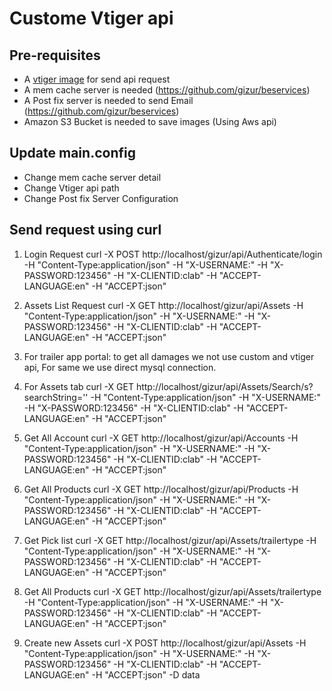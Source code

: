 Custome Vtiger api
==================

Pre-requisites
--------------

 * A [vtiger image](https://clabvtigerdev.gizur.com/vtigercrm) for send api request
 * A mem cache server is needed (https://github.com/gizur/beservices)
 * A Post fix server is needed to send Email (https://github.com/gizur/beservices)
 * Amazon S3 Bucket is needed to save images (Using Aws api)
 
Update main.config
------------------
 * Change mem cache server detail
 * Change Vtiger api path
 * Change Post fix Server Configuration
 
Send request using curl
-------------------------
  1. Login Request
    curl -X POST http://localhost/gizur/api/Authenticate/login 
    -H "Content-Type:application/json" -H "X-USERNAME:<username>" 
    -H "X-PASSWORD:123456" -H "X-CLIENTID:clab" -H "ACCEPT-LANGUAGE:en" -H "ACCEPT:json"
  
  2. Assets List Request
    curl -X GET http://localhost/gizur/api/Assets 
    -H "Content-Type:application/json" -H "X-USERNAME:<username>" 
    -H "X-PASSWORD:123456" -H "X-CLIENTID:clab" -H "ACCEPT-LANGUAGE:en" -H "ACCEPT:json"

  3. For trailer app portal: to get all damages we not use custom and vtiger api, For same we use direct mysql connection. 


  4. For Assets tab
    curl -X GET http://localhost/gizur/api/Assets/Search/s?searchString='' 
    -H "Content-Type:application/json" -H "X-USERNAME:<username>" 
    -H "X-PASSWORD:123456" -H "X-CLIENTID:clab" -H "ACCEPT-LANGUAGE:en" -H "ACCEPT:json"
    
 5. Get All Account
    curl -X GET http://localhost/gizur/api/Accounts 
    -H "Content-Type:application/json" -H "X-USERNAME:<username>" 
    -H "X-PASSWORD:123456" -H "X-CLIENTID:clab" -H "ACCEPT-LANGUAGE:en" -H "ACCEPT:json"

 6. Get All Products
    curl -X GET http://localhost/gizur/api/Products 
    -H "Content-Type:application/json" -H "X-USERNAME:<username>" 
    -H "X-PASSWORD:123456" -H "X-CLIENTID:clab" -H "ACCEPT-LANGUAGE:en" -H "ACCEPT:json"

 7. Get Pick list
    curl -X GET http://localhost/gizur/api/Assets/trailertype 
    -H "Content-Type:application/json" -H "X-USERNAME:<username>" 
    -H "X-PASSWORD:123456" -H "X-CLIENTID:clab" -H "ACCEPT-LANGUAGE:en" -H "ACCEPT:json"

 8. Get All Products
    curl -X GET http://localhost/gizur/api/Assets/trailertype 
    -H "Content-Type:application/json" -H "X-USERNAME:<username>" 
    -H "X-PASSWORD:123456" -H "X-CLIENTID:clab" -H "ACCEPT-LANGUAGE:en" -H "ACCEPT:json"

 9. Create new Assets
    curl -X POST http://localhost/gizur/api/Assets
    -H "Content-Type:application/json" -H "X-USERNAME:<username>" 
    -H "X-PASSWORD:123456" -H "X-CLIENTID:clab" -H "ACCEPT-LANGUAGE:en" -H "ACCEPT:json" 
    -D data



